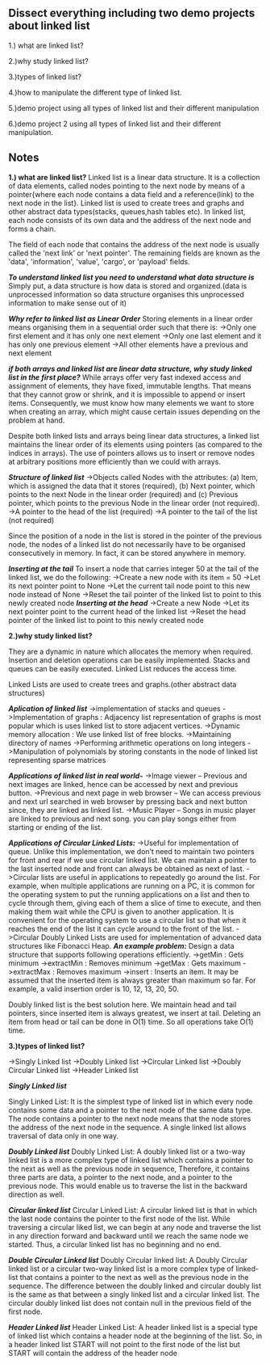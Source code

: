 ## Dissect everything including two demo projects about linked list

1.) what are linked list?

2.)why study linked list?

3.)types of linked list?

4.)how to manipulate the different type of linked list.

5.)demo project using all types of linked list and their different manipulation

6.)demo project 2 using all types of linked list and their different manipulation.

## Notes
**1.) what are linked list?**
Linked list is a linear data structure. It is a collection of data elements, called nodes pointing to the next node by means of a pointer{where each node contains a data field and a reference(link) to the next node in the list}. Linked list is used to create trees and graphs and other abstract data types(stacks, queues,hash tables etc). In linked list, each node consists of its own data and the address of the next node and forms a chain.

The field of each node that contains the address of the next node is usually called the 'next link' or 'next pointer'. The remaining fields are known as the 'data', 'information', 'value', 'cargo', or 'payload' fields.


***To understand linked list you need to understand what data structure is***
Simply put, a data structure is how data is stored and organized.(data is unprocessed information so data structure organises this unprocessed information to make sense out of it)

***Why refer to linked list as Linear Order***
Storing elements in a linear order means organising them in a sequential order such that there is:
->Only one first element and it has only one next element
->Only one last element and it has only one previous element
->All other elements have a previous and next element

***if both arrays and linked list are linear data structure, why study linked list in the first place?***
While arrays offer very fast indexed access and assignment of elements, they have fixed, immutable lengths. That means that they cannot grow or shrink, and it is impossible to append or insert items. Consequently, we must know how many elements we want to store when creating an array, which might cause certain issues depending on the problem at hand.


Despite both linked lists and arrays being linear data structures, a linked list maintains the linear order of its elements using pointers (as compared to the indices in arrays). The use of pointers allows us to insert or remove nodes at arbitrary positions more efficiently than we could with arrays.

***Structure of linked list***
->Objects called Nodes with the attributes: (a) Item, which is assigned the data that it stores (required), (b) Next pointer, which points to the next Node in the linear order (required) and (c) Previous pointer, which points to the previous Node in the linear order (not required).
->A pointer to the head of the list (required)
->A pointer to the tail of the list (not required)

Since the position of a node in the list is stored in the pointer of the previous node, the nodes of a linked list do not necessarily have to be organised consecutively in memory. In fact, it can be stored anywhere in memory.

***Inserting at the tail***
To insert a node that carries integer 50 at the tail of the linked list, we do the following:
->Create a new node with its item = 50
->Let its next pointer point to None
->Let the current tail node point to this new node instead of None
->Reset the tail pointer of the linked list to point to this newly created node
***Inserting at the head***
->Create a new Node
->Let its next pointer point to the current head of the linked list
->Reset the head pointer of the linked list to point to this newly created node

**2.)why study linked list?**

They are a dynamic in nature which allocates the memory when required. Insertion and deletion operations can be easily implemented. Stacks and queues can be easily executed. Linked List reduces the access time.

Linked Lists are used to create trees and graphs.(other abstract data structures)

***Aplication of linked list***
->implementation of stacks and queues
->Implementation of graphs : Adjacency list representation of graphs is most popular which is uses linked list to store adjacent vertices.
->Dynamic memory allocation : We use linked list of free blocks.
->Maintaining directory of names
->Performing arithmetic operations on long integers
->Manipulation of polynomials by storing constants in the node of linked list
representing sparse matrices


***Applications of linked list in real world-***
->Image viewer – Previous and next images are linked, hence can be accessed by next and previous button.
->Previous and next page in web browser – We can access previous and next url searched in web browser by pressing back and next button since, they are linked as linked list.
->Music Player – Songs in music player are linked to previous and next song. you can play songs either from starting or ending of the list.

***Applications of Circular Linked Lists:***
->Useful for implementation of queue. Unlike this implementation, we don’t need to maintain two pointers for front and rear if we use circular linked list. We can maintain a pointer to the last inserted node and front can always be obtained as next of last.
->Circular lists are useful in applications to repeatedly go around the list. For example, when multiple applications are running on a PC, it is common for the operating system to put the running applications on a list and then to cycle through them, giving each of them a slice of time to execute, and then making them wait while the CPU is given to another application. It is convenient for the operating system to use a circular list so that when it reaches the end of the list it can cycle around to the front of the list.
->Circular Doubly Linked Lists are used for implementation of advanced data structures like Fibonacci Heap.
***An example problem:***
Design a data structure that supports following operations efficiently.
->getMin : Gets minimum
->extractMin : Removes minimum
->getMax : Gets maximum
->extractMax : Removes maximum
->insert : Inserts an item. It may be assumed that the inserted item is always greater than maximum so far. For example, a valid insertion order is 10, 12, 13, 20, 50.

Doubly linked list is the best solution here. We maintain head and tail pointers, since inserted item is always greatest, we insert at tail. Deleting an item from head or tail can be done in O(1) time. So all operations take O(1) time.


**3.)types of linked list?**

->Singly Linked list
->Doubly Linked list
->Circular Linked list
->Doubly Circular Linked list
->Header Linked list

***Singly Linked list***

Singly Linked List: It is the simplest type of linked list in which every node contains some data and a pointer to the next node of the same data type. The node contains a pointer to the next node means that the node stores the address of the next node in the sequence. A single linked list allows traversal of data only in one way.

***Doubly Linked list***
Doubly Linked List: A doubly linked list or a two-way linked list is a more complex type of linked list which contains a pointer to the next as well as the previous node in sequence, Therefore, it contains three parts are data, a pointer to the next node, and a pointer to the previous node. This would enable us to traverse the list in the backward direction as well.


***Circular linked list***
Circular Linked List: A circular linked list is that in which the last node contains the pointer to the first node of the list. While traversing a circular liked list, we can begin at any node and traverse the list in any direction forward and backward until we reach the same node we started. Thus, a circular linked list has no beginning and no end.

***Double Circular Linked list***
Doubly Circular linked list: A Doubly Circular linked list or a circular two-way linked list is a more complex type of linked-list that contains a pointer to the next as well as the previous node in the sequence. The difference between the doubly linked and circular doubly list is the same as that between a singly linked list and a circular linked list. The circular doubly linked list does not contain null in the previous field of the first node.


***Header Linked list***
Header Linked List: A header linked list is a special type of linked list which contains a header node at the beginning of the list. So, in a header linked list START will not point to the first node of the list but START will contain the address of the header node
